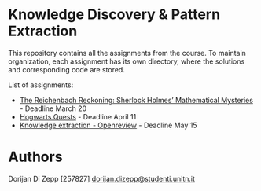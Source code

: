 # Knowledge Discovery & Pattern Extraction 

This repository contains all the assignments from the course. To maintain organization, each assignment has its own directory, where the solutions and corresponding code are stored.

List of assignments:
- [The Reichenbach Reckoning: Sherlock Holmes’ Mathematical Mysteries](reichenbach/README.md) - Deadline March 20
- [Hogwarts Quests](harry/README.md) - Deadline April 11
- [Knowledge extraction - Openreview](k_extraction/README.md) - Deadline May 15

# Authors
Dorijan Di Zepp [257827] dorijan.dizepp@studenti.unitn.it